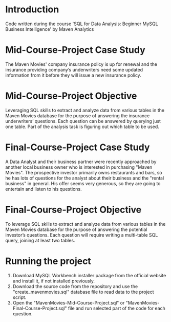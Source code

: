 # Introduction
Code written during the course 'SQL for Data Analysis: Beginner MySQL Business Intelligence' by Maven Analytics

# Mid-Course-Project Case Study
The Maven Movies' company insurance policy is up for renewal and the insurance providing company’s underwriters need some updated information from it before they will issue a new insurance policy.

# Mid-Course-Project Objective
Leveraging SQL skills to extract and analyze data from various tables in the Maven Movies database for the purpose of answering the insurance underwriters’ questions. Each question can be answered by querying just one table. Part of the analysis task is figuring out which table to be used.

# Final-Course-Project Case Study
A Data Analyst and their business partner were recently approached by another local business owner who is interested in purchasing "Maven Movies". The prospective investor primarily owns restaurants and bars, so he has lots of questions for the analyst about their business and the "rental business" in general. His offer seems very generous, so they are going to entertain and listen to his questions.

# Final-Course-Project Objective
To leverage SQL skills to extract and analyze data from various tables in the Maven Movies database for the purpose of answering the potential investor’s questions. Each question will require writing a multi-table SQL query, joining at least two tables.

# Running the project
1. Download MySQL Workbench installer package from the official website and install it, if not installed previously.
2. Download the source code from the repository and use the "create_mavenmovies.sql" database file to read data to the project script.
3. Open the "MavenMovies-Mid-Course-Project.sql" or "MavenMovies-Final-Course-Project.sql" file and run selected part of the code for each question.